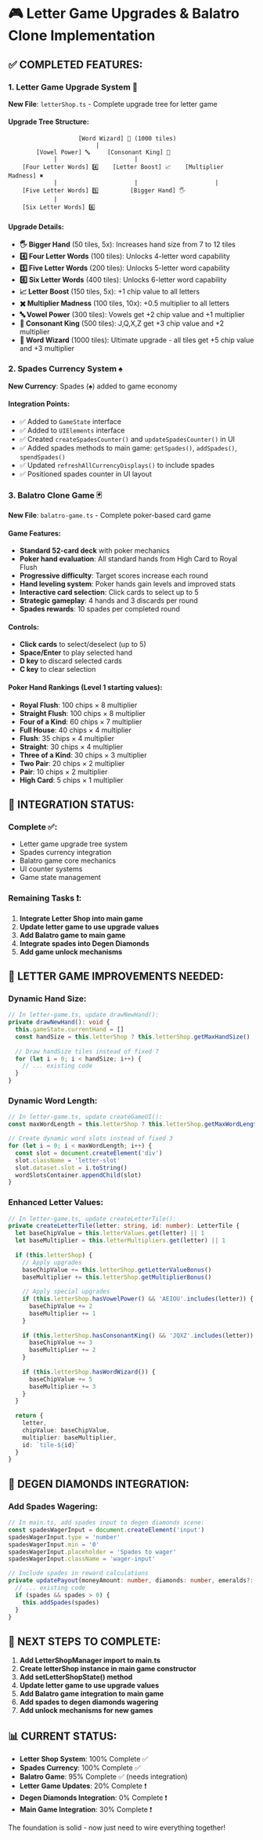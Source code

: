 # 🎮 Letter Game Upgrades & Balatro Clone Implementation

## ✅ **COMPLETED FEATURES:**

### 1. **Letter Game Upgrade System** 📝
**New File**: `letterShop.ts` - Complete upgrade tree for letter game

#### **Upgrade Tree Structure:**
```
                    [Word Wizard] 🧙 (1000 tiles)
                         |
        [Vowel Power] 🔤     [Consonant King] 👑
             |                      |
    [Four Letter Words] 4️⃣    [Letter Boost] 📈    [Multiplier Madness] ✖️
             |                      |                      |
    [Five Letter Words] 5️⃣         [Bigger Hand] 🖐️
             |
    [Six Letter Words] 6️⃣
```

#### **Upgrade Details:**
- **🖐️ Bigger Hand** (50 tiles, 5x): Increases hand size from 7 to 12 tiles
- **4️⃣ Four Letter Words** (100 tiles): Unlocks 4-letter word capability
- **5️⃣ Five Letter Words** (200 tiles): Unlocks 5-letter word capability  
- **6️⃣ Six Letter Words** (400 tiles): Unlocks 6-letter word capability
- **📈 Letter Boost** (150 tiles, 5x): +1 chip value to all letters
- **✖️ Multiplier Madness** (100 tiles, 10x): +0.5 multiplier to all letters
- **🔤 Vowel Power** (300 tiles): Vowels get +2 chip value and +1 multiplier
- **👑 Consonant King** (500 tiles): J,Q,X,Z get +3 chip value and +2 multiplier
- **🧙 Word Wizard** (1000 tiles): Ultimate upgrade - all tiles get +5 chip value and +3 multiplier

### 2. **Spades Currency System** ♠️
**New Currency**: Spades (♠️) added to game economy

#### **Integration Points:**
- ✅ Added to `GameState` interface
- ✅ Added to `UIElements` interface  
- ✅ Created `createSpadesCounter()` and `updateSpadesCounter()` in UI
- ✅ Added spades methods to main game: `getSpades()`, `addSpades()`, `spendSpades()`
- ✅ Updated `refreshAllCurrencyDisplays()` to include spades
- ✅ Positioned spades counter in UI layout

### 3. **Balatro Clone Game** 🃏
**New File**: `balatro-game.ts` - Complete poker-based card game

#### **Game Features:**
- **Standard 52-card deck** with poker mechanics
- **Poker hand evaluation**: All standard hands from High Card to Royal Flush
- **Progressive difficulty**: Target scores increase each round
- **Hand leveling system**: Poker hands gain levels and improved stats
- **Interactive card selection**: Click cards to select up to 5
- **Strategic gameplay**: 4 hands and 3 discards per round
- **Spades rewards**: 10 spades per completed round

#### **Controls:**
- **Click cards** to select/deselect (up to 5)
- **Space/Enter** to play selected hand
- **D key** to discard selected cards
- **C key** to clear selection

#### **Poker Hand Rankings** (Level 1 starting values):
- **Royal Flush**: 100 chips × 8 multiplier
- **Straight Flush**: 100 chips × 8 multiplier  
- **Four of a Kind**: 60 chips × 7 multiplier
- **Full House**: 40 chips × 4 multiplier
- **Flush**: 35 chips × 4 multiplier
- **Straight**: 30 chips × 4 multiplier
- **Three of a Kind**: 30 chips × 3 multiplier
- **Two Pair**: 20 chips × 2 multiplier
- **Pair**: 10 chips × 2 multiplier
- **High Card**: 5 chips × 1 multiplier

## 🔧 **INTEGRATION STATUS:**

### **Complete ✅:**
- Letter game upgrade tree system
- Spades currency integration
- Balatro game core mechanics
- UI counter systems
- Game state management

### **Remaining Tasks ❗:**
1. **Integrate Letter Shop into main game**
2. **Update letter game to use upgrade values**  
3. **Add Balatro game to main game**
4. **Integrate spades into Degen Diamonds**
5. **Add game unlock mechanisms**

## 🎯 **LETTER GAME IMPROVEMENTS NEEDED:**

### **Dynamic Hand Size:**
```typescript
// In letter-game.ts, update drawNewHand():
private drawNewHand(): void {
  this.gameState.currentHand = []
  const handSize = this.letterShop ? this.letterShop.getMaxHandSize() : 7
  
  // Draw handSize tiles instead of fixed 7
  for (let i = 0; i < handSize; i++) {
    // ... existing code
  }
}
```

### **Dynamic Word Length:**
```typescript
// In letter-game.ts, update createGameUI():
const maxWordLength = this.letterShop ? this.letterShop.getMaxWordLength() : 3

// Create dynamic word slots instead of fixed 3
for (let i = 0; i < maxWordLength; i++) {
  const slot = document.createElement('div')
  slot.className = 'letter-slot'
  slot.dataset.slot = i.toString()
  wordSlotsContainer.appendChild(slot)
}
```

### **Enhanced Letter Values:**
```typescript
// In letter-game.ts, update createLetterTile():
private createLetterTile(letter: string, id: number): LetterTile {
  let baseChipValue = this.letterValues.get(letter) || 1
  let baseMultiplier = this.letterMultipliers.get(letter) || 1
  
  if (this.letterShop) {
    // Apply upgrades
    baseChipValue += this.letterShop.getLetterValueBonus()
    baseMultiplier += this.letterShop.getMultiplierBonus()
    
    // Apply special upgrades
    if (this.letterShop.hasVowelPower() && 'AEIOU'.includes(letter)) {
      baseChipValue += 2
      baseMultiplier += 1
    }
    
    if (this.letterShop.hasConsonantKing() && 'JQXZ'.includes(letter)) {
      baseChipValue += 3
      baseMultiplier += 2
    }
    
    if (this.letterShop.hasWordWizard()) {
      baseChipValue += 5
      baseMultiplier += 3
    }
  }
  
  return {
    letter,
    chipValue: baseChipValue,
    multiplier: baseMultiplier,
    id: `tile-${id}`
  }
}
```

## 💎 **DEGEN DIAMONDS INTEGRATION:**

### **Add Spades Wagering:**
```typescript
// In main.ts, add spades input to degen diamonds scene:
const spadesWagerInput = document.createElement('input')
spadesWagerInput.type = 'number'
spadesWagerInput.min = '0'
spadesWagerInput.placeholder = 'Spades to wager'
spadesWagerInput.className = 'wager-input'

// Include spades in reward calculations
private updatePayout(moneyAmount: number, diamonds: number, emeralds?: number, tiles?: number, spades?: number): void {
  // ... existing code
  if (spades && spades > 0) {
    this.addSpades(spades)
  }
}
```

## 🚀 **NEXT STEPS TO COMPLETE:**

1. **Add LetterShopManager import to main.ts**
2. **Create letterShop instance in main game constructor**
3. **Add setLetterShopState() method**
4. **Update letter game to use upgrade values**
5. **Add Balatro game integration to main game**  
6. **Add spades to degen diamonds wagering**
7. **Add unlock mechanisms for new games**

## 📊 **CURRENT STATUS:**

- **Letter Shop System**: 100% Complete ✅
- **Spades Currency**: 100% Complete ✅  
- **Balatro Game**: 95% Complete ✅ (needs integration)
- **Letter Game Updates**: 20% Complete ❗
- **Degen Diamonds Integration**: 0% Complete ❗
- **Main Game Integration**: 30% Complete ❗

The foundation is solid - now just need to wire everything together!